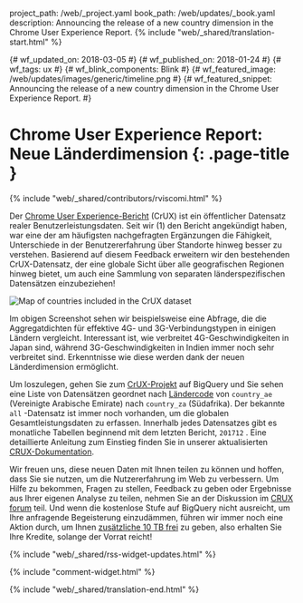 project_path: /web/_project.yaml
book_path: /web/updates/_book.yaml
description: Announcing the release of a new country dimension in the Chrome User Experience Report.
{% include "web/_shared/translation-start.html" %}

{# wf_updated_on: 2018-03-05 #}
{# wf_published_on: 2018-01-24 #}
{# wf_tags: ux #}
{# wf_blink_components: Blink #}
{# wf_featured_image: /web/updates/images/generic/timeline.png #}
{# wf_featured_snippet: Announcing the release of a new country dimension in the Chrome User Experience Report. #}

# Chrome User Experience Report: Neue Länderdimension {: .page-title }

{% include "web/_shared/contributors/rviscomi.html" %}

<div class="clearfix"></div>

Der [Chrome User Experience-Bericht](/web/tools/chrome-user-experience-report/) (CrUX) ist ein öffentlicher Datensatz realer Benutzerleistungsdaten. Seit wir (1) den Bericht angekündigt haben, war eine der am häufigsten nachgefragten Ergänzungen die Fähigkeit, Unterschiede in der Benutzererfahrung über Standorte hinweg besser zu verstehen. Basierend auf diesem Feedback erweitern wir den bestehenden CrUX-Datensatz, der eine globale Sicht über alle geografischen Regionen hinweg bietet, um auch eine Sammlung von separaten länderspezifischen Datensätzen einzubeziehen!

<img src="/web/updates/images/2018/01/crux-countries.png"
    alt="Map of countries included in the CrUX dataset"/>

Im obigen Screenshot sehen wir beispielsweise eine Abfrage, die die Aggregatdichten für effektive 4G- und 3G-Verbindungstypen in einigen Ländern vergleicht. Interessant ist, wie verbreitet 4G-Geschwindigkeiten in Japan sind, während 3G-Geschwindigkeiten in Indien immer noch sehr verbreitet sind. Erkenntnisse wie diese werden dank der neuen Länderdimension ermöglicht.

Um loszulegen, gehen Sie zum [CrUX-Projekt](https://bigquery.cloud.google.com/dataset/chrome-ux-report:all) auf BigQuery und Sie sehen eine Liste von Datensätzen geordnet nach [Ländercode](https://en.wikipedia.org/wiki/ISO_3166-1_alpha-2) von `country_ae` (Vereinigte Arabische Emirate) nach `country_za` (Südafrika). Der bekannte `all` -Datensatz ist immer noch vorhanden, um die globalen Gesamtleistungsdaten zu erfassen. Innerhalb jedes Datensatzes gibt es monatliche Tabellen beginnend mit dem letzten Bericht, `201712` . Eine detaillierte Anleitung zum Einstieg finden Sie in unserer aktualisierten [CRUX-Dokumentation](/web/tools/chrome-user-experience-report/).

Wir freuen uns, diese neuen Daten mit Ihnen teilen zu können und hoffen, dass Sie sie nutzen, um die Nutzererfahrung im Web zu verbessern. Um Hilfe zu bekommen, Fragen zu stellen, Feedback zu geben oder Ergebnisse aus Ihrer eigenen Analyse zu teilen, nehmen Sie an der Diskussion im [CRUX forum](https://groups.google.com/a/chromium.org/forum/#!forum/chrome-ux-report) teil. Und wenn die kostenlose Stufe auf BigQuery nicht ausreicht, um Ihre anfragende Begeisterung einzudämmen, führen wir immer noch eine Aktion durch, um Ihnen [zusätzliche 10 TB frei](https://docs.google.com/forms/d/e/1FAIpQLSeMYnz93JQuO7rPewVrKpLfxO7JREOysti0CQyRo31bc7cXHA/viewform) zu geben, also erhalten Sie Ihre Kredite, solange der Vorrat reicht!

{% include "web/_shared/rss-widget-updates.html" %}

{% include "comment-widget.html" %}

{% include "web/_shared/translation-end.html" %}
